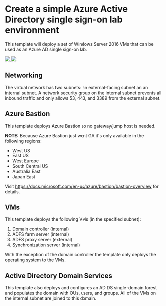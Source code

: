 # Create a simple Azure Active Directory single sign-on lab environment

This template will deploy a set of Windows Server 2016 VMs that can be used as an Azure AD single sign-on lab.


<a href="https://portal.azure.com/#create/Microsoft.Template/uri/https%3A%2F%2Fraw.githubusercontent.com%2Fmbakunas%2Fazure-ad-sso-lab%2Fmaster%2Fazuredeploy.json" target="_blank">
    <img src="http://azuredeploy.net/deploybutton.png"/>
</a>
<a href="http://armviz.io/#/?load=https%3A%2F%2Fraw.githubusercontent.com%2Fmbakunas%2Fazure-ad-sso-lab%2Fmaster%2Fazuredeploy.json" target="_blank">
    <img src="http://armviz.io/visualizebutton.png"/>
</a>

## Networking

The virtual network has two subnets:  an external-facing subnet an an internal subnet.  A network security group on the internal subnet prevents all inbound traffic and only allows 53, 443, and 3389 from the external subnet.

## Azure Bastion

This template deploys Azure Bastion so no gateway/jump host is needed.

**NOTE:** Because Azure Bastion just went GA it's only available in the following regions:
<ul>
    <li>West US</li>
    <li>East US</li>
    <li>West Europe</li>
    <li>South Central US</li>
    <li>Australia East</li>
    <li>Japan East</li>
</ul>

Visit https://docs.microsoft.com/en-us/azure/bastion/bastion-overview for details.

## VMs

This template deploys the following VMs (in the specified subnet):
<ol>
<li>Domain controller (internal)</li>
<li>ADFS farm server (internal)</li>
<li>ADFS proxy server (external)</li>
<li>Synchronization server (internal)</li>
</ol>

With the exception of the domain controller the template only deploys the operating system to the VMs.

## Active Directory Domain Services

This template also deploys and configures an AD DS single-domain forest and populates the domain with OUs, users, and groups.  All of the VMs on the internal subnet are joined to this domain.
